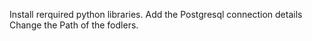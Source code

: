 Install rerquired python libraries.
Add the Postgresql connection details
Change the Path of the fodlers.
